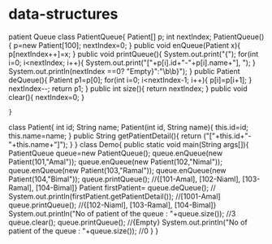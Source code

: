 # data-structures
patient Queue
class PatientQueue{
	Patient[] p;
	int nextIndex;
	PatientQueue(){
		p=new Patient[100];
		nextIndex=0;
		}
	public void enQueue(Patient x){
		p[nextIndex++]=x;
		}
	public void printQueue(){
		System.out.print("{");
		for(int i=0; i<nextIndex; i++){
			System.out.print("["+p[i].id+"-"+p[i].name+"], ");
			}
		System.out.println(nextIndex ==0? "Empty}":"\b\b}");
		}
	public Patient deQueue(){
		Patient p1=p[0];
		for(int i=0; i<nextIndex-1; i++){
			p[i]=p[i+1];
			}
		nextIndex--;
		return p1;
		}
	public int size(){
		return nextIndex;
		}
	public void clear(){
		nextIndex=0;
		}
	
	}
class Patient{
	int id;
	String name;
	 Patient(int id, String name){
		 this.id=id;
		 this.name=name;
		 }
	public String getPatientDetail(){
		return ("["+this.id+"-"+this.name+"]");
		}
	}
class Demo{
public static void main(String args[]){
   PatientQueue queue=new PatientQueue();
   queue.enQueue(new Patient(101,"Amal"));
   queue.enQueue(new Patient(102,"Nimal"));
   queue.enQueue(new Patient(103,"Ramal"));
   queue.enQueue(new Patient(104,"Bimal"));
   queue.printQueue(); //{[101-Amal], [102-Niaml], [103-Ramal], [104-Bimal]}
   Patient firstPatient= queue.deQueue();
   //   System.out.println(firstPatient.getPatientDetail()); //[1001-Amal]
   queue.printQueue(); //{[102-Niaml], [103-Ramal], [104-Bimal]}
	  System.out.println("No of patient of the queue : "+queue.size()); //3
   queue.clear();
   queue.printQueue(); //{Empty}
	  System.out.println("No of patient of the queue : "+queue.size()); //0
	}
}
